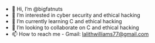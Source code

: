 - 👋 Hi, I’m @bigfatnuts
- 👀 I’m interested in cyber security and ethical hacking
- 🌱 I’m currently learning C and ethical hacking
- 💞️ I’m looking to collaborate on C and ethical hacking
- 📫 How to reach me - Gmail: lalithwilliams77@gmail.com

<!---
bigfatnuts/bigfatnuts is a ✨ special ✨ repository because its `README.md` (this file) appears on your GitHub profile.
You can click the Preview link to take a look at your changes.
--->
